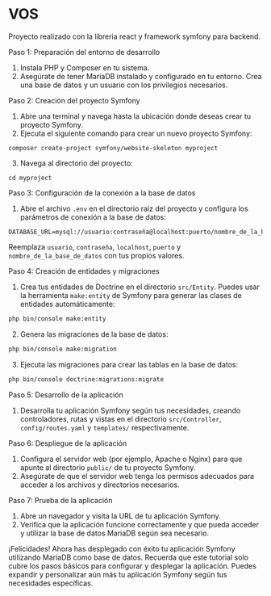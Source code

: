 # VOS 
Proyecto realizado con la libreria react y framework symfony para backend.

Paso 1: Preparación del entorno de desarrollo

1. Instala PHP y Composer en tu sistema.
2. Asegúrate de tener MariaDB instalado y configurado en tu entorno. Crea una base de datos y un usuario con los privilegios necesarios.

Paso 2: Creación del proyecto Symfony

1. Abre una terminal y navega hasta la ubicación donde deseas crear tu proyecto Symfony.
2. Ejecuta el siguiente comando para crear un nuevo proyecto Symfony:

```
composer create-project symfony/website-skeleton myproject
```

3. Navega al directorio del proyecto:

```
cd myproject
```

Paso 3: Configuración de la conexión a la base de datos

1. Abre el archivo `.env` en el directorio raíz del proyecto y configura los parámetros de conexión a la base de datos:

```
DATABASE_URL=mysql://usuario:contraseña@localhost:puerto/nombre_de_la_base_de_datos
```

Reemplaza `usuario`, `contraseña`, `localhost`, `puerto` y `nombre_de_la_base_de_datos` con tus propios valores.

Paso 4: Creación de entidades y migraciones

1. Crea tus entidades de Doctrine en el directorio `src/Entity`. Puedes usar la herramienta `make:entity` de Symfony para generar las clases de entidades automáticamente:

```bash
php bin/console make:entity
```

2. Genera las migraciones de la base de datos:

```bash
php bin/console make:migration
```

3. Ejecuta las migraciones para crear las tablas en la base de datos:

```bash
php bin/console doctrine:migrations:migrate
```

Paso 5: Desarrollo de la aplicación

1. Desarrolla tu aplicación Symfony según tus necesidades, creando controladores, rutas y vistas en el directorio `src/Controller`, `config/routes.yaml` y `templates/` respectivamente.

Paso 6: Despliegue de la aplicación

1. Configura el servidor web (por ejemplo, Apache o Nginx) para que apunte al directorio `public/` de tu proyecto Symfony.
2. Asegúrate de que el servidor web tenga los permisos adecuados para acceder a los archivos y directorios necesarios.

Paso 7: Prueba de la aplicación

1. Abre un navegador y visita la URL de tu aplicación Symfony.
2. Verifica que la aplicación funcione correctamente y que pueda acceder y utilizar la base de datos MariaDB según sea necesario.

¡Felicidades! Ahora has desplegado con éxito tu aplicación Symfony utilizando MariaDB como base de datos. Recuerda que este tutorial solo cubre los pasos básicos para configurar y desplegar la aplicación. Puedes expandir y personalizar aún más tu aplicación Symfony según tus necesidades específicas.

